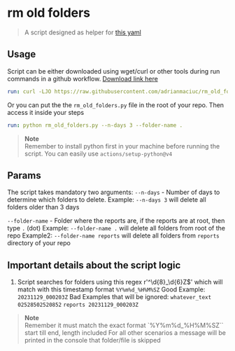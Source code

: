 # rm old folders

> A script designed as helper for [this yaml](https://github.com/adrianmaciuc/playwright-example-with-typescript/blob/main/.github/workflows/playwright.yml) 


## Usage

Script can be either downloaded using wget/curl or other tools during run commands in a github workflow. [Download link here](https://raw.githubusercontent.com/adrianmaciuc/rm_old_folders/main/rm_old_folders.py) 


```yaml
run: curl -LJO https://raw.githubusercontent.com/adrianmaciuc/rm_old_folders/main/rm_old_folders.py
```

Or you can put the the `rm_old_folders.py` file in the root of your repo. Then access it inside your steps

```yaml
run: python rm_old_folders.py --n-days 3 --folder-name .

```

> **Note**  
> Remember to install python first in your machine before running the script. You can easily use `actions/setup-python@v4`

## Params
The script takes mandatory two arguments:
`--n-days` - Number of days to determine which folders to delete. 
Example: `--n-days 3` will delete all folders older than 3 days


`--folder-name` - Folder where the reports are, if the reports are at root, then type `.` (dot) 
Example: `--folder-name .` will delete all folders from root of the repo
Example2: `--folder-name reports` will delete all folders from `reports` directory of your repo

## Important details about the script logic

1. Script searches for folders using this regex r'^\d{8}_\d{6}Z$' which will match with this timestamp format `%Y%m%d_%H%M%SZ` 
Good Example: `20231129_000203Z`
Bad Examples that will be ignored:
`whatever_text` 
`02528502520852`
`reports 20231129_000203Z` 

> **Note**  
> Remember it must match the exact format `%Y%m%d_%H%M%SZ`` start till end, length included
> For all other scenarios a message will be printed in the console that folder/file is skipped